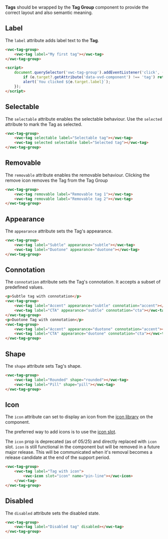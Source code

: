 **Tags** should be wrapped by the **Tag Group** component to provide the correct layout and also semantic meaning.

## Label

The `label` attribute adds label text to the **Tag**.

```html preview
<vwc-tag-group>
	<vwc-tag label="My first tag"></vwc-tag>
</vwc-tag-group>

<script>
	document.querySelector('vwc-tag-group').addEventListener('click', (e) => {
		if (e.target?.getAttribute('data-vvd-component') !== 'tag') return;
		alert(`You clicked ${e.target.label}`);
	});	
</script>
```

## Selectable

The `selectable` attribute enables the selectable behaviour. Use the `selected` attribute to mark the Tag as selected.

```html preview
<vwc-tag-group>
	<vwc-tag selectable label="Selectable tag"></vwc-tag>
	<vwc-tag selected selectable label="Selected tag"></vwc-tag>
</vwc-tag-group>
```

## Removable

The `removable` attribute enables the removable behaviour. Clicking the remove icon removes the Tag from the Tag Group

```html preview
<vwc-tag-group>
	<vwc-tag removable label="Removable tag 1"></vwc-tag>
	<vwc-tag removable label="Removable tag 2"></vwc-tag>
</vwc-tag-group>
```

## Appearance

The `appearance` attribute sets the Tag's appearance.

```html preview
<vwc-tag-group>
	<vwc-tag label="Subtle" appearance="subtle"></vwc-tag>
	<vwc-tag label="Duotone" appearance="duotone"></vwc-tag>
</vwc-tag-group>
```

## Connotation

The `connotation` attribute sets the Tag's connotation.
It accepts a subset of predefined values.

```html preview
<p>Subtle tag with connotation</p>
<vwc-tag-group>
	<vwc-tag label="Accent" appearance="subtle" connotation="accent"></vwc-tag>
	<vwc-tag label="CTA" appearance="subtle" connotation="cta"></vwc-tag>
</vwc-tag-group>
<p>Duotone Tag with connotation</p>
<vwc-tag-group>
	<vwc-tag label="Accent" appearance="duotone" connotation="accent"></vwc-tag>
	<vwc-tag label="CTA" appearance="duotone" connotation="cta"></vwc-tag>
</vwc-tag-group>
```

## Shape

The `shape` attribute sets Tag's shape.

```html preview
<vwc-tag-group>
	<vwc-tag label="Rounded" shape="rounded"></vwc-tag>
	<vwc-tag label="Pill" shape="pill"></vwc-tag>
</vwc-tag-group>
```

## Icon

The `icon` attribute can set to display an icon from the [icon library](/icons/icons-gallery/) on the component.

The preferred way to add icons is to use the [icon slot](/components/tags/code/#icon-slot).

<vwc-note connotation="warning" headline="Deprecated Prop: icon">
	<vwc-icon slot="icon" name="warning-line" label="Warning:"></vwc-icon>

The `icon` prop is deprecated (as of 05/25) and directly replaced with `icon` slot. `icon` is still functional in the component but will be removed in a future major release. This will be communicated when it's removal becomes a release candidate at the end of the support period.

</vwc-note>

```html preview
<vwc-tag-group>
	<vwc-tag label="Tag with icon">
		<vwc-icon slot="icon" name="pin-line"></vwc-icon>
	</vwc-tag>
</vwc-tag-group>
```

## Disabled

The `disabled` attribute sets the disabled state.

```html preview
<vwc-tag-group>
	<vwc-tag label="Disabled tag" disabled></vwc-tag>
</vwc-tag-group>
```
